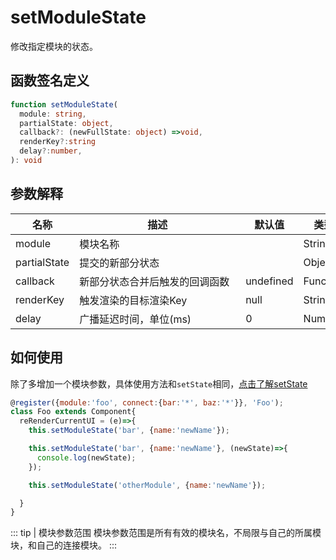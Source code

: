 # setModuleState
修改指定模块的状态。

## 函数签名定义
```ts
function setModuleState(
  module: string,
  partialState: object, 
  callback?: (newFullState: object) =>void, 
  renderKey?:string
  delay?:number, 
): void
```

## 参数解释
名称 | <div style="width:250px;">描述</div> |  默认值  | 类型 
-|-|-|-  
module | 模块名称 | | String
partialState | 提交的新部分状态 | | Object
callback | 新部分状态合并后触发的回调函数 | undefined | Function
renderKey | 触发渲染的目标渲染Key | null | String
delay | 广播延迟时间，单位(ms) | 0 | Number

## 如何使用
除了多增加一个模块参数，具体使用方法和`setState`相同，[点击了解setState](/api/ref-set-state)
```js
@register({module:'foo', connect:{bar:'*', baz:'*'}}, 'Foo');
class Foo extends Component{
  reRenderCurrentUI = (e)=>{
    this.setModuleState('bar', {name:'newName'});

    this.setModuleState('bar', {name:'newName'}, (newState)=>{
      console.log(newState);
    });

    this.setModuleState('otherModule', {name:'newName'});

  }
}
```
::: tip | 模块参数范围
模块参数范围是所有有效的模块名，不局限与自己的所属模块，和自己的连接模块。
:::